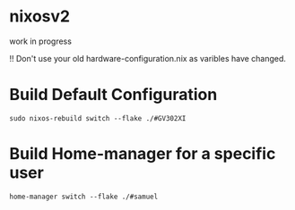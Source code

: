 # nixosv2


work in progress




!! Don't use your old hardware-configuration.nix as varibles have changed.

# Build Default Configuration

```
sudo nixos-rebuild switch --flake ./#GV302XI
```

# Build Home-manager for a specific user

```
home-manager switch --flake ./#samuel
```

